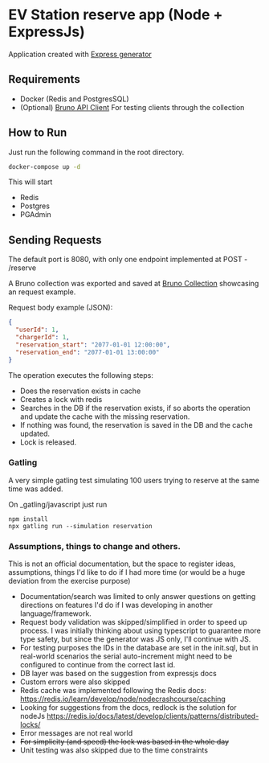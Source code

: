 # EV Station reserve app (Node + ExpressJs)

Application created with [Express generator](https://expressjs.com/en/starter/generator.html)

## Requirements

 - Docker (Redis and PostgresSQL)
 - (Optional) [Bruno API Client](https://www.usebruno.com/) For testing clients through the collection

## How to Run

Just run the following command in the root directory.

```bash
docker-compose up -d
```

This will start

 - Redis
 - Postgres
 - PGAdmin


## Sending Requests

The default port is 8080, with only one endpoint implemented at POST - /reserve

A Bruno collection was exported and saved at [Bruno Collection](./_bruno_collection/) showcasing an request example.

Request body example (JSON):
```json
{
  "userId": 1,
  "chargerId": 1,
  "reservation_start": "2077-01-01 12:00:00",
  "reservation_end": "2077-01-01 13:00:00"
}
```

The operation executes the following steps:
 - Does the reservation exists in cache
 - Creates a lock with redis
 - Searches in the DB if the reservation exists, if so aborts the operation and update the cache with the missing reservation.
 - If nothing was found, the reservation is saved in the DB and the cache updated.
 - Lock is released.

### Gatling

A very simple gatling test simulating 100 users trying to reserve at the same time was added.

On _gatling/javascript just run

```
npm install
npx gatling run --simulation reservation
```

### Assumptions, things to change and others.

This is not an official documentation, but the space to register ideas, assumptions, things I'd like to do if I had more time (or would be a huge deviation from the exercise purpose)
 - Documentation/search was limited to only answer questions on getting directions on features I'd do if I was developing in another language/framework.
 - Request body validation was skipped/simplified in order to speed up process. I was initially thinking about using typescript to guarantee more type safety, but since the generator was JS only, I'll continue with JS.
 - For testing purposes the IDs in the database are set in the init.sql, but in real-world scenarios the serial auto-increment might need to be configured to continue from the correct last id.
 - DB layer was based on the suggestion from expressjs docs
 - Custom errors were also skipped
 - Redis cache was implemented following the Redis docs: https://redis.io/learn/develop/node/nodecrashcourse/caching
 - Looking for suggestions from the docs, redlock is the solution for nodeJs https://redis.io/docs/latest/develop/clients/patterns/distributed-locks/
 - Error messages are not real world
 - ~~For simplicity (and speed) the lock was based in the whole day~~
 - Unit testing was also skipped due to the time constraints